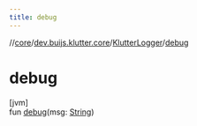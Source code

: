 ```yaml
---
title: debug
---
```

//[core](../../../index.html)/[dev.buijs.klutter.core](../index.html)/[KlutterLogger](index.html)/[debug](debug.html)



# debug



[jvm]\
fun [debug](debug.html)(msg: [String](https://kotlinlang.org/api/latest/jvm/stdlib/kotlin/-string/index.html))




